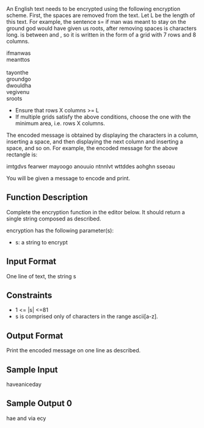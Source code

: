 An English text needs to be encrypted using the following encryption scheme.
First, the spaces are removed from the text. Let L be the length of this text.
For example, the sentence s= if man was meant to stay on the ground god would have given us roots, after removing spaces is  characters long.  is between  and , so it is written in the form of a grid with 7 rows and 8 columns.

ifmanwas <br> 
meanttos <br>         
tayonthe <br> 
groundgo <br> 
dwouldha <br> 
vegivenu <br> 
sroots
<ul>
    <li> Ensure that rows X columns >= L </li>
    <li> If multiple grids satisfy the above conditions, choose the one with the minimum area, i.e. rows X columns.</li>
</ul>
The encoded message is obtained by displaying the characters in a column, inserting a space, and then displaying the next column and inserting a space, and so on. For example, the encoded message for the above rectangle is:

imtgdvs fearwer mayoogo anouuio ntnnlvt wttddes aohghn sseoau

You will be given a message to encode and print.

<h2> Function Description </h2>

Complete the encryption function in the editor below. It should return a single string composed as described.

encryption has the following parameter(s):
<ul>
    <li> s: a string to encrypt </li>
</ul>
<h2> Input Format </h2>

One line of text, the string s

<h2> Constraints </h2>
<ul>
    <li> 1 <= |s| <=81 </li>
    <li> s is comprised only of characters in the range ascii[a-z]. </li>
</ul>

<h2> Output Format </h2>

Print the encoded message on one line as described.

<h2> Sample Input </h2>

haveaniceday

<h2> Sample Output 0 </h2>

hae and via ecy
